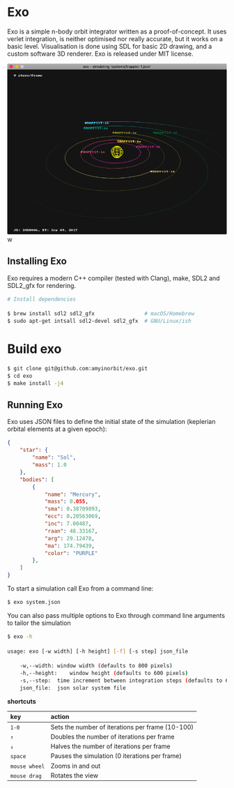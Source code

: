 # Exo 

Exo is a simple n-body orbit integrator written as a proof-of-concept. It uses verlet integration,
is neither optimised nor really accurate, but it works on a basic level. Visualisation is done using
SDL for basic 2D drawing, and a custom software 3D renderer. Exo is released under MIT license.

![exo simulating TRAPPIST-1](screen-trappist1.png)w

## Installing Exo

Exo requires a modern C++ compiler (tested with Clang), make, SDL2 and SDL2_gfx for rendering.

````bash
# Install dependencies

$ brew install sdl2 sdl2_gfx                # macOS/Homebrew
$ sudo apt-get intsall sdl2-devel sdl2_gfx  # GNU/Linux/ish
````

# Build exo

````bash
$ git clone git@github.com:amyinorbit/exo.git
$ cd exo
$ make install -j4
````

## Running Exo

Exo uses JSON files to define the initial state of the simulation (keplerian orbital elements at a
given epoch):

````json
{
    "star": {
        "name": "Sol",
        "mass": 1.0
    },
    "bodies": [
        {
            "name": "Mercury",
            "mass": 0.055,
            "sma": 0.38709893,
            "ecc": 0.20563069,
            "inc": 7.00487,
            "raan": 48.33167,
            "arg": 29.12478,
            "ma": 174.79439,
            "color": "PURPLE"
        },
    ]
}
````

To start a simulation call Exo from a command line:

````bash
$ exo system.json
````

You can also pass multiple options to Exo through command line arguments to tailor the simulation

````bash
$ exo -h

usage: exo [-w width] [-h height] [-f] [-s step] json_file 

	-w,--width:	window width (defaults to 800 pixels)
	-h,--height:	window height (defaults to 600 pixels)
	-s,--step:	time increment between integration steps (defaults to 60 seconds)
	json_file:	json solar system file
````

**shortcuts**

| key           | action                                                |
|:--------------|:------------------------------------------------------|
| `1-0`         | Sets the number of iterations per frame (10-100)      |
| `↑`           | Doubles the number of iterations per frame            |
| `↓`           | Halves the number of iterations per frame             |
| `space`       | Pauses the simulation (0 iterations per frame)        |
| `mouse wheel` | Zooms in and out                                      |
| `mouse drag`  | Rotates the view                                      |
